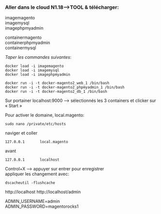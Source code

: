 

### Aller dans le cloud N1.18—>TOOL  & télécharger:

imagemagento  
imagemysql   
imagephpmyadmin  
   
containermagento  
containerphpmyadmin  
containermysql  


*Taper les commandes suivantes*:
```
docker load -i imagemagento
docker load -i imagemysql
docker load -i imagephpmyadmin
```
```
docker run -i -t docker-magento2_web_1 /bin/bash
docker run -i -t docker-magento2_phpmyadmin_1 /bin/bash
docker run -i -t docker-magento2_db_1 /bin/bash
```
Sur portainer localhost:9000 —> sélectionnés les 3 containers et clicker sur « Start »

Pour activer le domaine, local.magento:
```
sudo nano /private/etc/hosts
```
naviger et coller 
```
127.0.0.1       local.magento
```
avant
```
127.0.0.1       localhost
```
Control+X  —> appuyer sur entrer pour enregistrer   
appliquer les changement avec: 
```
dscacheutil -flushcache
```

http://localhost
http://localhost/admin

ADMIN_USERNAME=admin     
ADMIN_PASSWORD=magentorocks1



